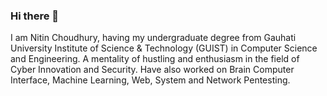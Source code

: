 ### Hi there 👋

I am Nitin Choudhury, having my undergraduate degree from Gauhati University Institute of Science & Technology (GUIST) in Computer Science and Engineering. A mentality of hustling and enthusiasm in the field of Cyber Innovation and Security. Have also worked on Brain Computer Interface, Machine Learning, Web, System and Network Pentesting.

<!--
**nitin293/nitin293** is a ✨ _special_ ✨ repository because its `README.md` (this file) appears on your GitHub profile.

Here are some ideas to get you started:

- 🔭 I’m currently working on ...
- 🌱 I’m currently learning ...
- 👯 I’m looking to collaborate on ...
- 🤔 I’m looking for help with ...
- 💬 Ask me about ...
- 📫 How to reach me: ...
- 😄 Pronouns: ...
- ⚡ Fun fact: ...
-->

